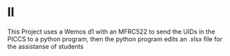 # II
This Project uses a Wemos d1 with an MFRC522 to send the UIDs in the PICCS to a python program, then the python program edits an .xlsx file for the assistanse of students